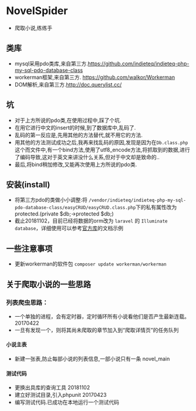 # NovelSpider
* 爬取小说,练练手

## 类库
* mysql采用pdo类库,来自第三方.https://github.com/indieteq/indieteq-php-my-sql-pdo-database-class
* workerman框架,来自第三方. https://github.com/walkor/Workerman
* DOM解析,来自第三方.http://doc.querylist.cc/

## 坑
* 对于上方所说的pdo类,在使用过程中,踩了个坑.
* 在用它进行中文的insert的时候,到了数据库中,乱码了.
* 乱码的第一反应是,先用其他的方法替代,就不用它的方法.
* 用其他的方法测试成功之后,我再来找乱码的原因,发现是因为在`Db.class.php`这个而文件中,有一个bind方法,使用了utf8_encode方法,将抓取到的数据,进行了编码导致,这对于英文来讲没什么关系,但对于中文却是致命的..
* 最后,将bind稍加修改,又能再次使用上方所说的pdo类.

## 安装(install)
* 将第三方pdo的类做小小调整:将 `/vendor/indieteq/indieteq-php-my-sql-pdo-database-class/easyCRUD/easyCRUD.class.php`下的私有属性改为protected.(private $db;->protected $db;)
* 截止20181102，目前已经将数据的orm改为 `laravel` 的 `Illuminate database`，详细使用可以参考[官方库](https://github.com/illuminate/database)的文档示例

## 一些注意事项
* 更新workerman的软件包 `composer update workerman/workerman`

## 关于爬取小说的一些思路
### 列表爬虫思路：
* 一个单独的进程，会有定时器，定时循环所有小说看他们是否产生最新连载。 20170422
* 一旦有发现一个，则将其尚未爬取的章节加入到“爬取详情页”的任务队列


#### 小说主表
* 新建一张表,防止每部小说的列表信息,一部小说只有一条 novel_main

#### 测试代码
* 更换出具库的查询工具 20181102
* 建立好测试目录,引入phpunit 20170423
* 编写测试代码.已成功在本地运行一个测试代码
